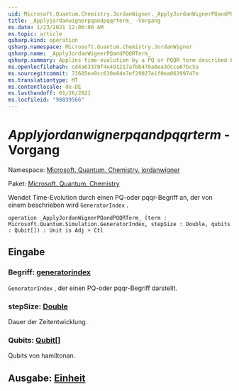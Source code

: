 ```yaml
---
uid: Microsoft.Quantum.Chemistry.JordanWigner._ApplyJordanWignerPQandPQQRTerm_
title: _Applyjordanwignerpqandpqqrterm_ -Vorgang
ms.date: 1/23/2021 12:00:00 AM
ms.topic: article
qsharp.kind: operation
qsharp.namespace: Microsoft.Quantum.Chemistry.JordanWigner
qsharp.name: _ApplyJordanWignerPQandPQQRTerm_
qsharp.summary: Applies time-evolution by a PQ or PQQR term described by a `GeneratorIndex`.
ms.openlocfilehash: cd4a63378f4e491217a7bb478a8ea3dcce67bc5a
ms.sourcegitcommit: 71605ea9cc630e84e7ef29027e1f0ea06299747e
ms.translationtype: MT
ms.contentlocale: de-DE
ms.lasthandoff: 01/26/2021
ms.locfileid: "98839566"
---
```

# <a name="_applyjordanwignerpqandpqqrterm_-operation"></a>_Applyjordanwignerpqandpqqrterm_ -Vorgang

Namespace: [Microsoft. Quantum. Chemistry. jordanwigner](xref:Microsoft.Quantum.Chemistry.JordanWigner)

Paket: [Microsoft. Quantum. Chemistry](https://nuget.org/packages/Microsoft.Quantum.Chemistry)


Wendet Time-Evolution durch einen PQ-oder pqqr-Begriff an, der von einem beschrieben wird `GeneratorIndex` .

```qsharp
operation _ApplyJordanWignerPQandPQQRTerm_ (term : Microsoft.Quantum.Simulation.GeneratorIndex, stepSize : Double, qubits : Qubit[]) : Unit is Adj + Ctl
```


## <a name="input"></a>Eingabe

### <a name="term--generatorindex"></a>Begriff: [generatorindex](xref:Microsoft.Quantum.Simulation.GeneratorIndex)

`GeneratorIndex` , der einen PQ-oder pqqr-Begriff darstellt.


### <a name="stepsize--double"></a>stepSize: [Double](xref:microsoft.quantum.lang-ref.double)

Dauer der Zeitentwicklung.


### <a name="qubits--qubit"></a>Qubits: [Qubit](xref:microsoft.quantum.lang-ref.qubit)[]

Qubits von hamiltonan.



## <a name="output--unit"></a>Ausgabe: [Einheit](xref:microsoft.quantum.lang-ref.unit)

